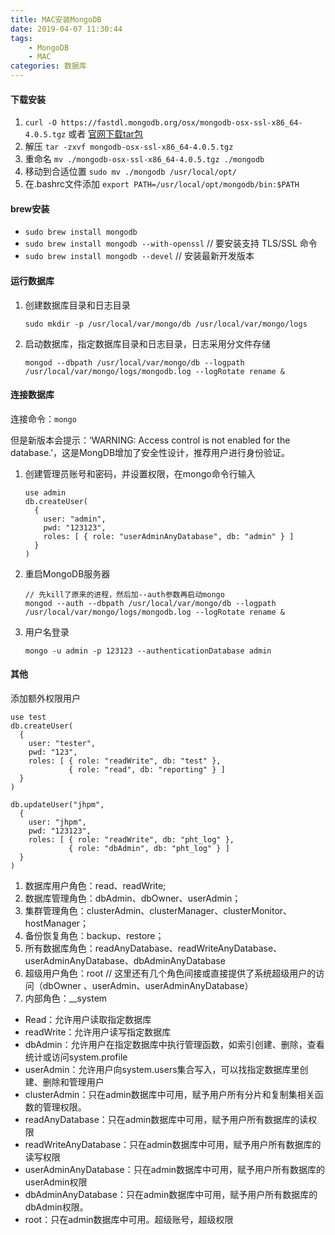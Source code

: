 ```yaml
---
title: MAC安装MongoDB
date: 2019-04-07 11:30:44
tags: 
    - MongoDB
    - MAC
categories: 数据库
---
```


#### 下载安装

1. `curl -O https://fastdl.mongodb.org/osx/mongodb-osx-ssl-x86_64-4.0.5.tgz` 或者 [官网下载tar包](https://www.mongodb.com/dr/fastdl.mongodb.org/osx/mongodb-osx-ssl-x86_64-4.0.5.tgz/download) 
2. 解压 `tar -zxvf mongodb-osx-ssl-x86_64-4.0.5.tgz`
3. 重命名 `mv ./mongodb-osx-ssl-x86_64-4.0.5.tgz ./mongodb`
4. 移动到合适位置 `sudo mv ./mongodb /usr/local/opt/`
5. 在.bashrc文件添加 `export PATH=/usr/local/opt/mongodb/bin:$PATH`

#### brew安装
- `sudo brew install mongodb`
- `sudo brew install mongodb --with-openssl` // 要安装支持 TLS/SSL 命令
- `sudo brew install mongodb --devel` // 安装最新开发版本

<!-- more -->

#### 运行数据库

1. 创建数据库目录和日志目录

	`sudo mkdir -p /usr/local/var/mongo/db /usr/local/var/mongo/logs`
	
2. 启动数据库，指定数据库目录和日志目录，日志采用分文件存储

	`mongod --dbpath /usr/local/var/mongo/db --logpath /usr/local/var/mongo/logs/mongodb.log --logRotate rename &`

<!-- more -->

#### 连接数据库

连接命令：`mongo`

但是新版本会提示：‘WARNING: Access control is not enabled for the database.’，这是MongDB增加了安全性设计，推荐用户进行身份验证。

1. 创建管理员账号和密码，并设置权限，在mongo命令行输入

	```
	use admin
	db.createUser(
	  {
	    user: "admin",
	    pwd: "123123",
	    roles: [ { role: "userAdminAnyDatabase", db: "admin" } ]
	  }
	)
	```

2. 重启MongoDB服务器
	
	```
	// 先kill了原来的进程，然后加--auth参数再启动mongo
	mongod --auth --dbpath /usr/local/var/mongo/db --logpath /usr/local/var/mongo/logs/mongodb.log --logRotate rename &
	```

3. 用户名登录

	`mongo -u admin -p 123123 --authenticationDatabase admin`

#### 其他

添加额外权限用户

```
use test
db.createUser(
  {
    user: "tester",
    pwd: "123",
    roles: [ { role: "readWrite", db: "test" },
             { role: "read", db: "reporting" } ]
  }
)

db.updateUser("jhpm",
  {
    user: "jhpm",
    pwd: "123123",
    roles: [ { role: "readWrite", db: "pht_log" },
             { role: "dbAdmin", db: "pht_log" } ]
  }
)
```

1. 数据库用户角色：read、readWrite;
2. 数据库管理角色：dbAdmin、dbOwner、userAdmin；
3. 集群管理角色：clusterAdmin、clusterManager、clusterMonitor、hostManager；
4. 备份恢复角色：backup、restore；
5. 所有数据库角色：readAnyDatabase、readWriteAnyDatabase、userAdminAnyDatabase、dbAdminAnyDatabase
6. 超级用户角色：root
// 这里还有几个角色间接或直接提供了系统超级用户的访问（dbOwner 、userAdmin、userAdminAnyDatabase）
7. 内部角色：__system

- Read：允许用户读取指定数据库 
- readWrite：允许用户读写指定数据库 
- dbAdmin：允许用户在指定数据库中执行管理函数，如索引创建、删除，查看统计或访问system.profile 
- userAdmin：允许用户向system.users集合写入，可以找指定数据库里创建、删除和管理用户 
- clusterAdmin：只在admin数据库中可用，赋予用户所有分片和复制集相关函数的管理权限。 
- readAnyDatabase：只在admin数据库中可用，赋予用户所有数据库的读权限 
- readWriteAnyDatabase：只在admin数据库中可用，赋予用户所有数据库的读写权限 
- userAdminAnyDatabase：只在admin数据库中可用，赋予用户所有数据库的userAdmin权限 
- dbAdminAnyDatabase：只在admin数据库中可用，赋予用户所有数据库的dbAdmin权限。 
- root：只在admin数据库中可用。超级账号，超级权限
